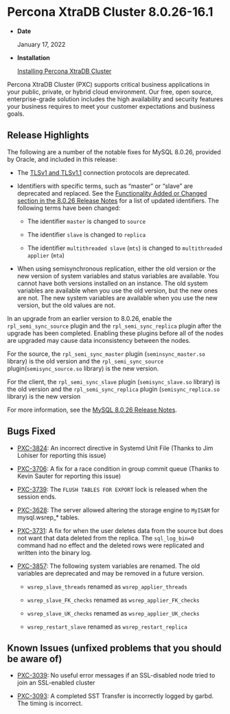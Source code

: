 # Percona XtraDB Cluster 8.0.26-16.1


* **Date**

    January 17, 2022



* **Installation**

    [Installing Percona XtraDB Cluster](https://www.percona.com/doc/percona-xtradb-cluster/8.0/install/index.html)


Percona XtraDB Cluster (PXC) supports critical business applications in your public, private, or hybrid cloud environment. Our free, open source, enterprise-grade solution includes the high availability and security features your business requires to meet your customer expectations and business goals.

## Release Highlights

The following are a number of the notable fixes for MySQL 8.0.26, provided by Oracle, and included in this release:


* The [TLSv1 and TLSv1.1](https://tools.ietf.org/id/draft-ietf-tls-oldversions-deprecate-02.html) connection protocols are deprecated.


* Identifiers with specific terms, such as “master” or “slave” are deprecated and replaced. See the [Functionality Added or Changed section in the 8.0.26 Release Notes](https://dev.mysql.com/doc/relnotes/mysql/8.0/en/news-8-0-26.html#mysqld-8-0-26-feature) for a list of updated identifiers. The following terms have been changed:

  * The identifier `master` is changed to `source`

  * The identifier `slave` is changed to `replica`

  * The identifier `multithreaded slave` (`mts`) is changed to `multithreaded applier` (`mta`)


* When using semisynchronous replication, either the old version or the new version of system variables and status variables are available. You cannot have both versions installed on an instance. The old system variables are available when you use the old version, but the new ones are not. The new system variables are available when you use the new version, but the old values are not.

In an upgrade from an earlier version to 8.0.26, enable the `rpl_semi_sync_source` plugin and the `rpl_semi_sync_replica` plugin after the upgrade has been completed. Enabling these plugins before all of the nodes are upgraded may cause data inconsistency between the nodes.

For the source, the `rpl_semi_sync_master` plugin (`seminsync_master.so` library) is the old version and the `rpl_semi_sync_source` plugin(`semisync_source.so` library) is the new version.

For the client, the `rpl_semi_sync_slave` plugin (`semisync_slave.so` library) is the old version and the `rpl_semi_sync_replica` plugin (`semisync_replica.so` library) is the new version

For more information, see the [MySQL 8.0.26 Release Notes](https://dev.mysql.com/doc/relnotes/mysql/8.0/en/news-8-0-26.html).

## Bugs Fixed


* [PXC-3824](https://jira.percona.com/browse/PXC-3824): An incorrect directive in Systemd Unit File (Thanks to Jim Lohiser for reporting this issue)


* [PXC-3706](https://jira.percona.com/browse/PXC-3706): A fix for a race condition in group commit queue (Thanks to Kevin Sauter for reporting this issue)


* [PXC-3739](https://jira.percona.com/browse/PXC-3739): The `FLUSH TABLES FOR EXPORT` lock is released when the session ends.


* [PXC-3628](https://jira.percona.com/browse/PXC-3628): The server allowed altering the storage engine to `MyISAM` for mysql.wsrep_\* tables.


* [PXC-3731](https://jira.percona.com/browse/PXC-3731): A fix for when the user deletes data from the source but does not want that data deleted from the replica. The `sql_log_bin=0` command had no effect and the deleted rows were replicated and written into the binary log.


* [PXC-3857](https://jira.percona.com/browse/PXC-3857): The following system variables are renamed. The old variables are deprecated and may be removed in a future version.

    
  * `wsrep_slave_threads` renamed as `wsrep_applier_threads`


  * `wsrep_slave_FK_checks` renamed as `wsrep_applier_FK_checks`


  * `wsrep_slave_UK_checks` renamed as `wsrep_applier_UK_checks`


  * `wsrep_restart_slave` renamed as `wsrep_restart_replica`

## Known Issues (unfixed problems that you should be aware of)


* [PXC-3039](https://jira.percona.com/browse/PXC-3039): No useful error messages if an SSL-disabled node tried to join an SSL-enabled cluster


* [PXC-3093](https://jira.percona.com/browse/PXC-3093): A completed SST Transfer is incorrectly logged by garbd. The timing is incorrect.

